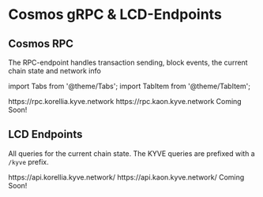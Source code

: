 # Cosmos gRPC & LCD-Endpoints

## Cosmos RPC

The RPC-endpoint handles transaction sending, block events, the current chain state and network info

import Tabs from '@theme/Tabs';
import TabItem from '@theme/TabItem';

<Tabs groupId="network">
  <TabItem value="korellia" label="Korellia">
    https://rpc.korellia.kyve.network
  </TabItem>
  <TabItem value="kaon" label="Kaon">
    https://rpc.kaon.kyve.network
  </TabItem>
  <TabItem value="kyve" label="KYVE">
    Coming Soon!
  </TabItem>
</Tabs>

## LCD Endpoints

All queries for the current chain state. The KYVE queries are prefixed with a `/kyve` prefix.

<Tabs groupId="network">
  <TabItem value="korellia" label="Korellia">
    https://api.korellia.kyve.network/
  </TabItem>
  <TabItem value="kaon" label="Kaon">
    https://api.kaon.kyve.network/
  </TabItem>
  <TabItem value="kyve" label="KYVE">
    Coming Soon!
  </TabItem>
</Tabs>
